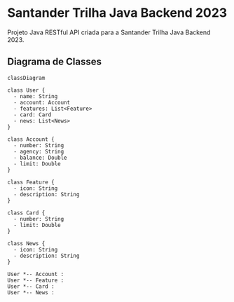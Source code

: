 # Santander Trilha Java Backend 2023

Projeto Java RESTful  API criada para a Santander Trilha Java Backend 2023.

## Diagrama de Classes

```mermaid
classDiagram

class User {
  - name: String
  - account: Account
  - features: List<Feature>
  - card: Card
  - news: List<News>
}

class Account {
  - number: String
  - agency: String
  - balance: Double
  - limit: Double
}

class Feature {
  - icon: String
  - description: String
}

class Card {
  - number: String
  - limit: Double
}

class News {
  - icon: String
  - description: String
}

User *-- Account : 
User *-- Feature : 
User *-- Card : 
User *-- News : 
```
